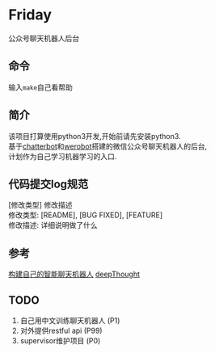# Friday
公众号聊天机器人后台

## 命令
输入`make`自己看帮助

## 简介
该项目打算使用python3开发,开始前请先安装python3.  
基于[chatterbot](https://github.com/gunthercox/ChatterBot)和[werobot](https://github.com/whtsky/WeRoBot)搭建的微信公众号聊天机器人的后台,  
计划作为自己学习机器学习的入口.  

## 代码提交log规范
[修改类型] 修改描述  
修改类型: [README], [BUG FIXED], [FEATURE]  
修改描述: 详细说明做了什么

## 参考
[构建自己的智能聊天机器人](http://blog.just4fun.site/create-a-smart-chat-bot.html)
[deepThought](https://github.com/wwj718/deepThought)

## TODO
1. 自己用中文训练聊天机器人 (P1)
2. 对外提供restful api (P99)
3. supervisor维护项目 (P0)
